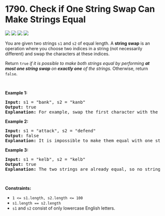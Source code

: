 # 1790. Check if One String Swap Can Make Strings Equal
![][easy-shield]
![][topic1-shield]
![][topic2-shield]
![][topic3-shield]
<div><p>You are given two strings <code>s1</code> and <code>s2</code> of equal length. A <strong>string swap</strong> is an operation where you choose two indices in a string (not necessarily different) and swap the characters at these indices.</p>

<p>Return <code>true</code> <em>if it is possible to make both strings equal by performing <strong>at most one string swap </strong>on <strong>exactly one</strong> of the strings. </em>Otherwise, return <code>false</code>.</p>

<p>&nbsp;</p>
<p><strong>Example 1:</strong></p>

<pre><strong>Input:</strong> s1 = "bank", s2 = "kanb"
<strong>Output:</strong> true
<strong>Explanation:</strong> For example, swap the first character with the last character of s2 to make "bank".
</pre>

<p><strong>Example 2:</strong></p>

<pre><strong>Input:</strong> s1 = "attack", s2 = "defend"
<strong>Output:</strong> false
<strong>Explanation:</strong> It is impossible to make them equal with one string swap.
</pre>

<p><strong>Example 3:</strong></p>

<pre><strong>Input:</strong> s1 = "kelb", s2 = "kelb"
<strong>Output:</strong> true
<strong>Explanation:</strong> The two strings are already equal, so no string swap operation is required.
</pre>

<p>&nbsp;</p>
<p><strong>Constraints:</strong></p>

<ul>
	<li><code>1 &lt;= s1.length, s2.length &lt;= 100</code></li>
	<li><code>s1.length == s2.length</code></li>
	<li><code>s1</code> and <code>s2</code> consist of only lowercase English letters.</li>
</ul>
</div>

<!-- LINK GROUP -->

[easy-shield]: https://img.shields.io/badge/easy-46c6c2
[topic1-shield]: https://img.shields.io/badge/hash%20table-777
[topic2-shield]: https://img.shields.io/badge/string-777
[topic3-shield]: https://img.shields.io/badge/counting-777